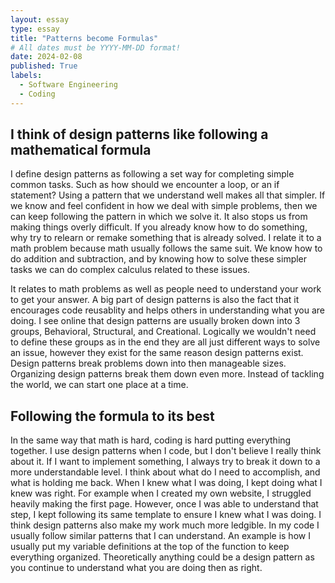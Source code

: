 ```yaml
---
layout: essay
type: essay
title: "Patterns become Formulas"
# All dates must be YYYY-MM-DD format!
date: 2024-02-08
published: True
labels:
  - Software Engineering
  - Coding
---
```




## I think of design patterns like following a mathematical formula

I define design patterns as following a set way for completing simple common tasks. Such as how should we encounter a loop, or an if statement? Using a pattern that we understand well makes all that simpler. If we know and feel confident in how we deal with simple problems, then we can keep following the pattern in which we solve it. It also stops us from making things overly difficult. If you already know how to do something, why try to relearn or remake something that is already solved. I relate it to a math problem because math usually follows the same suit. We know how to do addition and subtraction, and by knowing how to solve these simpler tasks we can do complex calculus related to these issues.

It relates to math problems as well as people need to understand your work to get your answer. A big part of design patterns is also the fact that it encourages code reusablity and helps others in understanding what you are doing. I see online that design patterns are usually broken down into 3 groups, Behavioral, Structural, and Creational. Logically we wouldn't need to define these groups as in the end they are all just different ways to solve an issue, however they exist for the same reason design patterns exist. Design patterns break problems down into then manageable sizes. Organizing design patterns break them down even more. Instead of tackling the world, we can start one place at a time.

## Following the formula to its best

In the same way that math is hard, coding is hard putting everything together. I use design patterns when I code, but I don't believe I really think about it. If I want to implement something, I always try to break it down to a more understandable level. I think about what do I need to accomplish, and what is holding me back. When I knew what I was doing, I kept doing what I knew was right. For example when I created my own website, I struggled heavily making the first page. However, once I was able to understand that step, I kept following its same template to ensure I knew what I was doing. I think design patterns also make my work much more ledgible. In my code I usually follow similar patterns that I can understand. An example is how I usually put my variable definitions at the top of the function to keep everything organized. Theoretically anything could be a design pattern as you continue to understand what you are doing then as right.
